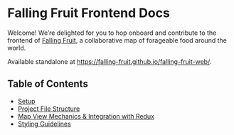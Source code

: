 # Falling Fruit Frontend Docs

Welcome! We’re delighted for you to hop onboard and contribute to the frontend of [Falling Fruit](https://fallingfruit.org/), a collaborative map of forageable food around the world.

Available standalone at https://falling-fruit.github.io/falling-fruit-web/.

## Table of Contents

- [Setup](./setup.md)
- [Project File Structure](./file-structure.md)
- [Map View Mechanics & Integration with Redux](./map-view-redux.md)
- [Styling Guidelines](./styling.md)
